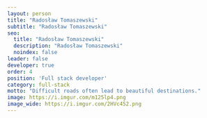 ```yaml
---
layout: person
title: "Radosław Tomaszewski"
subtitle: "Radosław Tomaszewski"
seo:
  title: "Radosław Tomaszewski"
  description: "Radosław Tomaszewski"
  noindex: false
leader: false
developer: true
order: 4
position: 'Full stack developer'
category: full-stack
motto: "Difficult roads often lead to beautiful destinations."
image: https://i.imgur.com/m125lp4.png
image_wide: https://i.imgur.com/2HVc452.png
---
```

